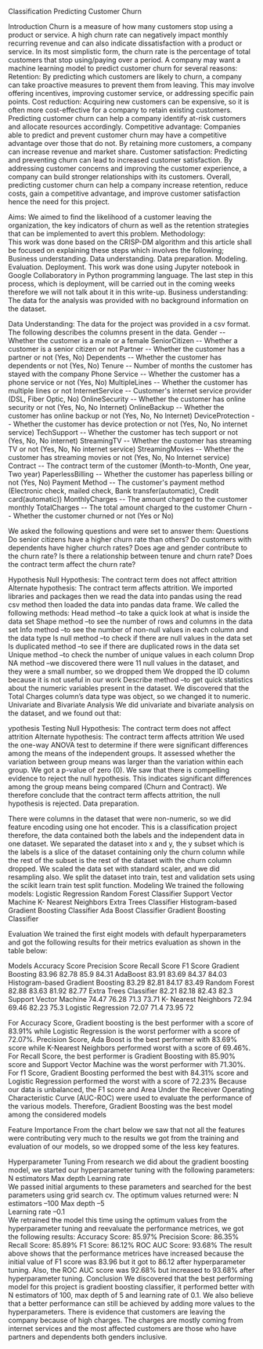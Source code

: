 Classification 
Predicting Customer Churn

Introduction
Churn is a measure of how many customers stop using a product or service. A high churn rate can negatively impact monthly recurring revenue and can also indicate dissatisfaction with a product or service. In its most simplistic form, the churn rate is the percentage of total customers that stop using/paying over a period.
A company may want a machine learning model to predict customer churn for several reasons:
Retention: By predicting which customers are likely to churn, a company can take proactive measures to prevent them from leaving. This may involve offering incentives, improving customer service, or addressing specific pain points.
Cost reduction: Acquiring new customers can be expensive, so it is often more cost-effective for a company to retain existing customers. Predicting customer churn can help a company identify at-risk customers and allocate resources accordingly.
Competitive advantage: Companies able to predict and prevent customer churn may have a competitive advantage over those that do not. By retaining more customers, a company can increase revenue and market share.
Customer satisfaction: Predicting and preventing churn can lead to increased customer satisfaction. By addressing customer concerns and improving the customer experience, a company can build stronger relationships with its customers.
Overall, predicting customer churn can help a company increase retention, reduce costs, gain a competitive advantage, and improve customer satisfaction hence the need for this project.

Aims:
We aimed to find the likelihood of a customer leaving the organization, the key indicators of churn as well as the retention strategies that can be implemented to avert this problem.
Methodology:  
This work was done based on the CRISP-DM algorithm and this article shall be focused on explaining these steps which involves the following; 
Business understanding. 
Data understanding. 
Data preparation. 
Modeling. 
Evaluation. 
Deployment.
This work was done using Jupyter notebook in Google Collaboratory in Python programming language.
The last step in this process, which is deployment, will be carried out in the coming weeks therefore we will not talk about it in this write-up.
Business understanding:
The data for the analysis was provided with no background information on the dataset.

Data Understanding:
The data for the project was provided in a csv format. The following describes the columns present in the data.
Gender -- Whether the customer is a male or a female
SeniorCitizen -- Whether a customer is a senior citizen or not
Partner -- Whether the customer has a partner or not (Yes, No)
Dependents -- Whether the customer has dependents or not (Yes, No)
Tenure -- Number of months the customer has stayed with the company
Phone Service -- Whether the customer has a phone service or not (Yes, No)
MultipleLines -- Whether the customer has multiple lines or not
InternetService -- Customer's internet service provider (DSL, Fiber Optic, No)
OnlineSecurity -- Whether the customer has online security or not (Yes, No, No Internet)
OnlineBackup -- Whether the customer has online backup or not (Yes, No, No Internet)
DeviceProtection -- Whether the customer has device protection or not (Yes, No, No internet service)
TechSupport -- Whether the customer has tech support or not (Yes, No, No internet)
StreamingTV -- Whether the customer has streaming TV or not (Yes, No, No internet service)
StreamingMovies -- Whether the customer has streaming movies or not (Yes, No, No Internet service)
Contract -- The contract term of the customer (Month-to-Month, One year, Two year)
PaperlessBilling -- Whether the customer has paperless billing or not (Yes, No)
Payment Method -- The customer's payment method (Electronic check, mailed check, Bank transfer(automatic), Credit card(automatic))
MonthlyCharges -- The amount charged to the customer monthly
TotalCharges -- The total amount charged to the customer
Churn -- Whether the customer churned or not (Yes or No)

We asked the following questions and were set to answer them:
Questions
Do senior citizens have a higher churn rate than others?
Do customers with dependents have higher church rates?
Does age and gender contribute to the churn rate?
Is there a relationship between tenure and churn rate?
Does the contract term affect the churn rate?

Hypothesis
Null Hypothesis: The contract term does not affect attrition
Alternate hypothesis: The contract term affects attrition.
We imported libraries and packages then we read the data into pandas using the read csv method then loaded the data into pandas data frame.
We called the following methods:
Head method –to take a quick look at what is inside the data set
Shape method –to see the number of rows and columns in the data set
Info method –to see the number of non-null values in each column and the data type
Is null method –to check if there are null values in the data set
Is duplicated method –to see if there are duplicated rows in the data set
Unique method –to check the number of unique values in each column
Drop NA method –we discovered there were 11 null values in the dataset, and they were a small number, so we dropped them
We dropped the ID column because it is not useful in our work
Describe method –to get quick statistics about the numeric variables present in the dataset.
We discovered that the Total Charges column’s data type was object, so we changed it to numeric.
Univariate and Bivariate Analysis
We did univariate and bivariate analysis on the dataset, and we found out that:        

ypothesis Testing
Null Hypothesis: The contract term does not affect attrition
Alternate hypothesis: The contract term affects attrition
We used the one-way ANOVA test to determine if there were significant differences among the means of the independent groups. It assessed whether the variation between group means was larger than the variation within each group.
We got a p-value of zero (0). We saw that there is compelling evidence to reject the null hypothesis. This indicates significant differences among the group means being compared (Churn and Contract). We therefore conclude that the contract term affects attrition, the null hypothesis is rejected.
Data preparation.

There were columns in the dataset that were non-numeric, so we did feature encoding using one hot encoder.
This is a classification project therefore, the data contained both the labels and the independent data in one dataset. We separated the dataset into x and y, the y subset which is the labels is a slice of the dataset containing only the churn column while the rest of the subset is the rest of the dataset with the churn column dropped.
We scaled the data set with standard scaler, and we did resampling also.
We split the dataset into train, test and validation sets using the scikit learn train test split function.
Modeling
We trained the following models:
Logistic Regression
Random Forest Classifier
Support Vector Machine
K- Nearest Neighbors
Extra Trees Classifier
Histogram-based Gradient Boosting Classifier
Ada Boost Classifier
Gradient Boosting Classifier

Evaluation
We trained the first eight models with default hyperparameters and got the following results for their metrics evaluation as shown in the table below:

Models
Accuracy Score
Precision Score
Recall Score
F1 Score
Gradient Boosting
83.96
82.78
85.9
84.31
AdaBoost
83.91
83.69
84.37
84.03
Histogram-based Gradient Boosting
83.29
82.81
84.17
83.49
Random Forest
82.88
83.63
81.92
82.77
Extra Trees Classifier
82.21
82.18
82.43
82.3
Support Vector Machine
74.47
76.28
71.3
73.71
K- Nearest Neighbors
72.94
69.46
82.23
75.3
Logistic Regression
72.07
71.4
73.95
72



For Accuracy Score, Gradient boosting is the best performer with a score of 83.91% while Logistic Regression is the worst performer with a score of 72.07%.
Precision Score, Ada Boost is the best performer with 83.69% score while K-Nearest Neighbors performed worst with a score of 69.46%.
For Recall Score, the best performer is Gradient Boosting with 85.90% score and Support Vector Machine was the worst performer with 71.30%.
For f1 Score, Gradient Boosting performed the best with 84.31% score and Logistic Regression performed the worst with a score of 72.23%
Because our data is unbalanced, the F1 score and Area Under the Receiver Operating Characteristic Curve (AUC-ROC) were used to evaluate the performance of the various models.
Therefore, Gradient Boosting was the best model among the considered models

Feature Importance
From the chart below we saw that not all the features were contributing very much to the results we got from the training and evaluation of our models, so we dropped some of the less key features.
                 
Hyperparameter Tuning
From research we did about the gradient boosting model, we started our hyperparameter tuning with the following parameters:
N estimators
Max depth
Learning rate  
We passed initial arguments to these parameters and searched for the best parameters using grid search cv. The optimum values returned were:
N estimators –100 
Max depth –5  
Learning rate –0.1  
We retrained the model this time using the optimum values from the hyperparameter tuning and reevaluate the performance metrices, we got the following results:
Accuracy Score: 85.97% 
Precision Score: 86.35% 
Recall Score: 85.89% 
F1 Score: 86.12% 
ROC AUC Score: 93.68% 
The result above shows that the performance metrices have increased because the initial value of F1 score was 83.96 but it got to 86.12 after hyperparameter tuning. Also, the ROC AUC score was 92.68% but increased to 93.68% after hyperparameter tuning.
Conclusion
We discovered that the best performing model for this project is gradient boosting classifier, it performed better with N estimators of 100, max depth of 5 and learning rate of 0.1. We also believe that a better performance can still be achieved by adding more values to the hyperparameters.
There is evidence that customers are leaving the company because of high charges. The charges are mostly coming from internet services and the most affected customers are those who have partners and dependents both genders inclusive.

